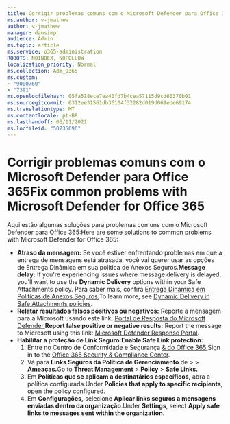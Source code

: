 ```yaml
---
title: Corrigir problemas comuns com o Microsoft Defender para Office 365
ms.author: v-jmathew
author: v-jmathew
manager: dansimp
audience: Admin
ms.topic: article
ms.service: o365-administration
ROBOTS: NOINDEX, NOFOLLOW
localization_priority: Normal
ms.collection: Adm_O365
ms.custom:
- "9000760"
- "7391"
ms.openlocfilehash: 05fa518ece7ea40fd7b4cea57115d9cd60370b01
ms.sourcegitcommit: 6312ee31561db36104f32282d019d069ede69174
ms.translationtype: MT
ms.contentlocale: pt-BR
ms.lasthandoff: 03/11/2021
ms.locfileid: "50735696"
---
```

# <a name="fix-common-problems-with-microsoft-defender-for-office-365"></a><span data-ttu-id="23559-102">Corrigir problemas comuns com o Microsoft Defender para Office 365</span><span class="sxs-lookup"><span data-stu-id="23559-102">Fix common problems with Microsoft Defender for Office 365</span></span>

<span data-ttu-id="23559-103">Aqui estão algumas soluções para problemas comuns com o Microsoft Defender para Office 365:</span><span class="sxs-lookup"><span data-stu-id="23559-103">Here are some solutions to common problems with Microsoft Defender for Office 365:</span></span>

- <span data-ttu-id="23559-104">**Atraso da mensagem:** Se você estiver enfrentando problemas em que a entrega de mensagens  está atrasada, você vai querer usar as opções de Entrega Dinâmica em sua política de Anexos Seguros.</span><span class="sxs-lookup"><span data-stu-id="23559-104">**Message delay:** If you're experiencing issues where message delivery is delayed, you'll want to use the **Dynamic Delivery** options within your Safe Attachments policy.</span></span> <span data-ttu-id="23559-105">Para saber mais, confira [Entrega Dinâmica em Políticas de Anexos Seguros.](https://go.microsoft.com/fwlink/?linkid=2094106)</span><span class="sxs-lookup"><span data-stu-id="23559-105">To learn more, see [Dynamic Delivery in Safe Attachments policies](https://go.microsoft.com/fwlink/?linkid=2094106).</span></span>
- <span data-ttu-id="23559-106">**Relatar resultados falsos positivos ou negativos:** Reporte a mensagem para a Microsoft usando este link: [Portal de Resposta do Microsoft Defender.](https://go.microsoft.com/fwlink/?linkid=2092835)</span><span class="sxs-lookup"><span data-stu-id="23559-106">**Report false positive or negative results:** Report the message to Microsoft using this link: [Microsoft Defender Response Portal](https://go.microsoft.com/fwlink/?linkid=2092835).</span></span>
- <span data-ttu-id="23559-107">**Habilitar a proteção de Link Seguro:**</span><span class="sxs-lookup"><span data-stu-id="23559-107">**Enable Safe Link protection:**</span></span>
    1. <span data-ttu-id="23559-108">Entre no Centro de Conformidade e Segurança [& do Office 365.](https://go.microsoft.com/fwlink/p/?linkid=2077143)</span><span class="sxs-lookup"><span data-stu-id="23559-108">Sign in to the [Office 365 Security & Compliance Center](https://go.microsoft.com/fwlink/p/?linkid=2077143).</span></span>
    2. <span data-ttu-id="23559-109">Vá para **Links Seguros da Política de Gerenciamento** de  >    >  **Ameaças.**</span><span class="sxs-lookup"><span data-stu-id="23559-109">Go to **Threat Management** > **Policy** > **Safe Links.**</span></span>
    3. <span data-ttu-id="23559-110">Em **Políticas que se aplicam a destinatários específicos,** abra a política configurada.</span><span class="sxs-lookup"><span data-stu-id="23559-110">Under **Policies that apply to specific recipients**, open the policy configured.</span></span>
    4. <span data-ttu-id="23559-111">Em **Configurações,** selecione **Aplicar links seguros a mensagens enviadas dentro da organização**.</span><span class="sxs-lookup"><span data-stu-id="23559-111">Under **Settings**, select **Apply safe links to messages sent within the organization**.</span></span>
